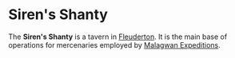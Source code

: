# Siren's Shanty

The **Siren's Shanty** is a tavern in [Fleuderton](fleuderton.nd). It is the main base of operations for mercenaries employed by [Malagwan Expeditions](../../../organizations/malagwan-expeditions/malagwan-expeditions.md).
